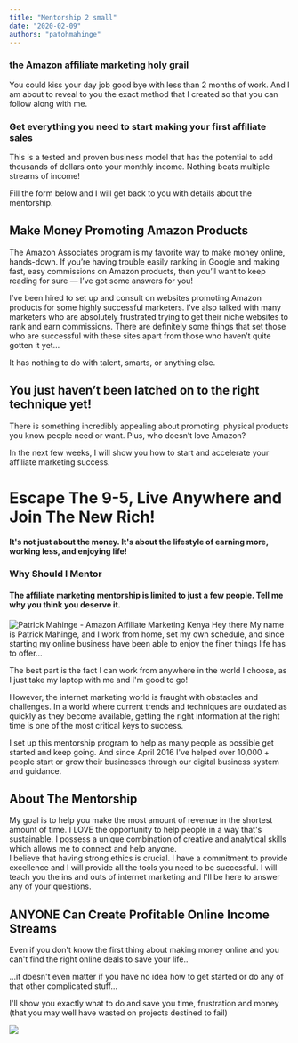 ```yaml
---
title: "Mentorship 2 small"
date: "2020-02-09"
authors: "patohmahinge"
---
```


### the Amazon affiliate marketing holy grail

You could kiss your day job good bye with less than 2 months of work. And I am about to reveal to you the exact method that I created so that you can follow along with me.

### Get everything you need to start making your first affiliate sales

This is a tested and proven business model that has the potential to add thousands of dollars onto your monthly income. Nothing beats multiple streams of income!

Fill the form below and I will get back to you with details about the mentorship.

## Make Money Promoting Amazon Products

The Amazon Associates program is my favorite way to make money online, hands-down. If you’re having trouble easily ranking in Google and making fast, easy commissions on Amazon products, then you’ll want to keep reading for sure — I’ve got some answers for you!

I’ve been hired to set up and consult on websites promoting Amazon products for some highly successful marketers. I’ve also talked with many marketers who are absolutely frustrated trying to get their niche websites to rank and earn commissions. There are definitely some things that set those who are successful with these sites apart from those who haven’t quite gotten it yet…

It has nothing to do with talent, smarts, or anything else.

## You just haven’t been latched on to the right technique yet!

There is something incredibly appealing about promoting  physical products you know people need or want. Plus, who doesn’t love Amazon?

In the next few weeks, I will show you how to start and accelerate your affiliate marketing success.

# Escape The 9-5, Live Anywhere and Join The New Rich!

**It's not just about the money. It's about the lifestyle of earning more, working less, and enjoying life!**

### Why Should I Mentor

#### The affiliate marketing mentorship is limited to just a few people. Tell me why you think you deserve it.

![Patrick Mahinge - Amazon Affiliate Marketing Kenya](images/Patrick-Mahinge-Amazon-Affiliate-Marketing-in-Kenya-ogp6xf5kc6u7a6yi6a9gtwg96zmobtty8g7ritrgvc.png "Patrick Mahinge Amazon Affiliate Marketing in Kenya") Hey there My name is Patrick Mahinge, and I work from home, set my own schedule, and since starting my online business have been able to enjoy the finer things life has to offer...  
  
The best part is the fact I can work from anywhere in the world I choose, as I just take my laptop with me and I'm good to go!  
  
However, the internet marketing world is fraught with obstacles and challenges. In a world where current trends and techniques are outdated as quickly as they become available, getting the right information at the right time is one of the most critical keys to success.  
  
I set up this mentorship program to help as many people as possible get started and keep going. And since April 2016 I've helped over 10,000 + people start or grow their businesses through our digital business system and guidance.

## About The Mentorship

My goal is to help you make the most amount of revenue in the shortest amount of time. I LOVE the opportunity to help people in a way that's sustainable. I possess a unique combination of creative and analytical skills which allows me to connect and help anyone.  
I believe that having strong ethics is crucial. I have a commitment to provide excellence and I will provide all the tools you need to be successful. I will teach you the ins and outs of internet marketing and I'll be here to answer any of your questions.

## ANYONE Can Create Profitable Online Income Streams

Even if you don't know the first thing about making money online and you can't find the right online deals to save your life..  
  

...it doesn't even matter if you have no idea how to get started or do any of that other complicated stuff...  
  

I'll show you exactly what to do and save you time, frustration and money (that you may well have wasted on projects destined to fail)

![](images/05-services3-783x1024.jpg)

